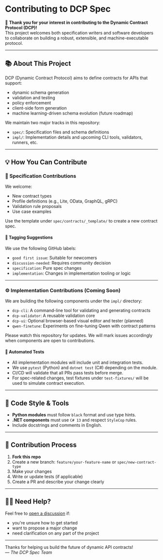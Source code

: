 # Contributing to DCP Spec

🎉 **Thank you for your interest in contributing to the Dynamic Contract Protocol (DCP)!**  
This project welcomes both specification writers and software developers to collaborate on building a robust, extensible, and machine-executable protocol.

---

## 📚 About This Project

DCP (Dynamic Contract Protocol) aims to define contracts for APIs that support:
- dynamic schema generation
- validation and testing
- policy enforcement
- client-side form generation
- machine learning-driven schema evolution (future roadmap)

We maintain two major tracks in this repository:
- `spec/`: Specification files and schema definitions
- `impl/`: Implementation details and upcoming CLI tools, validators, runners, etc.

---

## 💡 How You Can Contribute

### 📐 Specification Contributions

We welcome:
- New contract types
- Profile definitions (e.g., Lite, OData, GraphQL, gRPC)
- Validation rule proposals
- Use case examples

Use the template under `spec/contracts/_template/` to create a new contract spec.

#### 🔖 Tagging Suggestions
We use the following GitHub labels:
- `good first issue`: Suitable for newcomers
- `discussion-needed`: Requires community decision
- `specification`: Pure spec changes
- `implementation`: Changes in implementation tooling or logic

---

### ⚙️ Implementation Contributions (Coming Soon)

We are building the following components under the `impl/` directory:
- `dcp-cli`: A command-line tool for validating and generating contracts
- `dcp-validator`: A reusable validation core
- `dcp-ui`: Optional browser-based visual editor and tester (planned)
- `qwen-finetune`: Experiments on fine-tuning Qwen with contract patterns

Please watch this repository for updates. We will mark issues accordingly when components are open to contributions.

#### 🧪 Automated Tests

- All implementation modules will include unit and integration tests.
- We use `pytest` (Python) and `dotnet test` (C#) depending on the module.
- CI/CD will validate that all PRs pass tests before merge.
- For spec-related changes, test fixtures under `test-fixtures/` will be used to simulate contract execution.

---

## 🧼 Code Style & Tools

- **Python modules** must follow `black` format and use type hints.
- **.NET components** must use `C# 13` and respect `StyleCop` rules.
- Include docstrings and comments in English.

---

## 🧠 Contribution Process

1. **Fork this repo**
2. Create a new branch: `feature/your-feature-name` or `spec/new-contract-type`
3. Make your changes
4. Write or update tests (if applicable)
5. Create a PR and describe your change clearly

---

## 🙋‍♀️ Need Help?

Feel free to [open a discussion](https://github.com/gokayokutucu/dcp-spec/discussions) if:
- you're unsure how to get started
- want to propose a major change
- need clarification on any part of the project

---

Thanks for helping us build the future of dynamic API contracts!  
— _The DCP Spec Team_